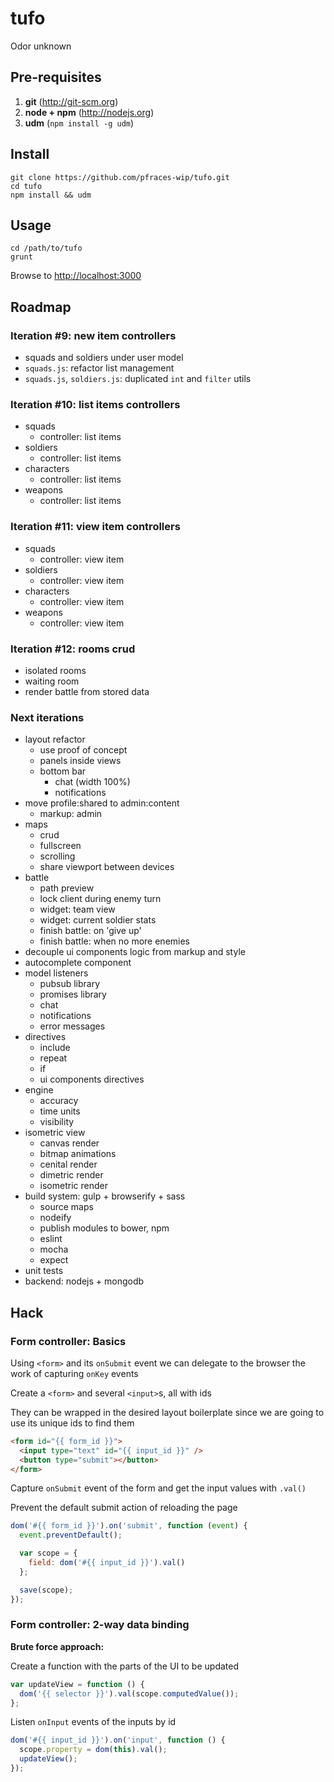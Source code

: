 tufo
====

Odor unknown

Pre-requisites
--------------

1.  **git** (http://git-scm.org)
2.  **node + npm** (http://nodejs.org)
3.  **udm** (`npm install -g udm`)

Install
-------

    git clone https://github.com/pfraces-wip/tufo.git
    cd tufo
    npm install && udm

Usage
-----

    cd /path/to/tufo
    grunt

Browse to [http://localhost:3000](http://localhost:3000)

Roadmap
-------

### Iteration #9: new item controllers

*   squads and soldiers under user model
*   `squads.js`: refactor list management
*   `squads.js`, `soldiers.js`: duplicated `int` and `filter` utils

### Iteration #10: list items controllers

*   squads
    *   controller: list items
*   soldiers
    *   controller: list items
*   characters
    *   controller: list items
*   weapons
    *   controller: list items

### Iteration #11: view item controllers

*   squads
    *   controller: view item
*   soldiers
    *   controller: view item
*   characters
    *   controller: view item
*   weapons
    *   controller: view item

### Iteration #12: rooms crud

*   isolated rooms
*   waiting room
*   render battle from stored data

### Next iterations

*   layout refactor
    *   use proof of concept
    *   panels inside views
    *   bottom bar
        *   chat (width 100%)
        *   notifications
*   move profile:shared to admin:content
    *   markup: admin
*   maps
    *   crud
    *   fullscreen
    *   scrolling
    *   share viewport between devices
*   battle
    *   path preview
    *   lock client during enemy turn
    *   widget: team view
    *   widget: current soldier stats
    *   finish battle: on 'give up'
    *   finish battle: when no more enemies
*   decouple ui components logic from markup and style
*   autocomplete component
*   model listeners
    *   pubsub library
    *   promises library
    *   chat
    *   notifications
    *   error messages
*   directives
    *   include
    *   repeat
    *   if
    *   ui components directives
*   engine
    *   accuracy
    *   time units
    *   visibility
*   isometric view
    *   canvas render
    *   bitmap animations
    *   cenital render
    *   dimetric render
    *   isometric render
*   build system: gulp + browserify + sass
    *   source maps
    *   nodeify
    *   publish modules to bower, npm
    *   eslint
    *   mocha
    *   expect
*   unit tests
*   backend: nodejs + mongodb

Hack
----

### Form controller: Basics

Using `<form>` and its `onSubmit` event we can delegate to the browser
the work of capturing `onKey` events

Create a `<form>` and several `<input>`s, all with ids

They can be wrapped in the desired layout boilerplate since we are going to
use its unique ids to find them

```html
<form id="{{ form_id }}">
  <input type="text" id="{{ input_id }}" />
  <button type="submit"></button>
</form>
```

Capture `onSubmit` event of the form and get the input values
with `.val()`

Prevent the default submit action of reloading the page

```js
dom('#{{ form_id }}').on('submit', function (event) {
  event.preventDefault();

  var scope = {
    field: dom('#{{ input_id }}').val()
  };

  save(scope);
});
```

### Form controller: 2-way data binding

**Brute force approach:**

Create a function with the parts of the UI to be updated

```js
var updateView = function () {
  dom('{{ selector }}').val(scope.computedValue());
};
```

Listen `onInput` events of the inputs by id

```js
dom('#{{ input_id }}').on('input', function () {
  scope.property = dom(this).val();
  updateView();
});
```
